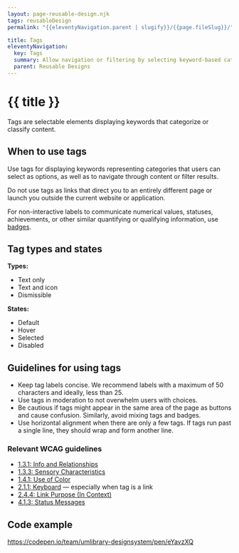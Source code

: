 ```yaml
---
layout: page-reusable-design.njk
tags: reusableDesign
permalink: "{{eleventyNavigation.parent | slugify}}/{{page.fileSlug}}/"

title: Tags
eleventyNavigation:
  key: Tags
  summary: Allow navigation or filtering by selecting keyword-based categories.
  parent: Reusable Designs
---
```


# {{ title }}

Tags are selectable elements displaying keywords that categorize or classify content.

## When to use tags

Use tags for displaying keywords representing categories that users can select as options, as well as to navigate through content or filter results.

Do not use tags as links that direct you to an entirely different page or launch you outside the current website or application.

For non-interactive labels to communicate numerical values, statuses, achievements, or other similar quantifying or qualifying information, use [badges](/reusable-designs/badges/).

## Tag types and states

**Types:**

* Text only  
* Text and icon  
* Dismissible

**States:**

* Default  
* Hover  
* Selected
* Disabled

## Guidelines for using tags

* Keep tag labels concise. We recommend labels with a maximum of 50 characters and ideally, less than 25\.  
* Use tags in moderation to not overwhelm users with choices.
* Be cautious if tags might appear in the same area of the page as buttons and cause confusion. Similarly, avoid mixing tags and badges.  
* Use horizontal alignment when there are only a few tags. If tags run past a single line, they should wrap and form another line.

### Relevant WCAG guidelines

* [1.3.1: Info and Relationships](https://www.w3.org/WAI/WCAG22/Understanding/info-and-relationships)  
* [1.3.3: Sensory Characteristics](https://www.w3.org/WAI/WCAG22/Understanding/sensory-characteristics)
* [1.4.1: Use of Color](https://www.w3.org/WAI/WCAG22/Understanding/use-of-color)  
* [2.1.1: Keyboard](https://www.w3.org/WAI/WCAG22/Understanding/keyboard) — especially when tag is a link  
* [2.4.4: Link Purpose (In Context)](https://www.w3.org/WAI/WCAG22/Understanding/link-purpose-in-context)  
* [4.1.3: Status Messages](https://www.w3.org/WAI/WCAG22/Understanding/status-messages)

## Code example

https://codepen.io/team/umlibrary-designsystem/pen/eYavzXQ
